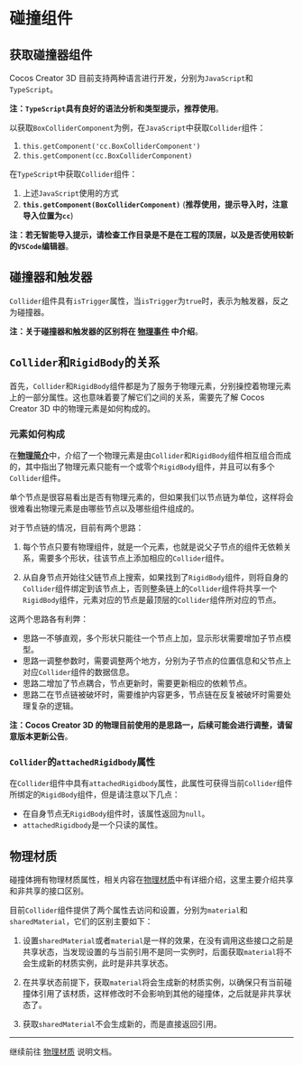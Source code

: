 # 碰撞组件

## 获取碰撞器组件

Cocos Creator 3D 目前支持两种语言进行开发，分别为`JavaScript`和`TypeScript`。

**注：`TypeScript`具有良好的语法分析和类型提示，推荐使用**。

以获取`BoxColliderComponent`为例，在`JavaScript`中获取`Collider`组件：

1. `this.getComponent('cc.BoxColliderComponent')`
2. `this.getComponent(cc.BoxColliderComponent)`

在`TypeScript`中获取`Collider`组件：

1. 上述`JavaScript`使用的方式
2. **`this.getComponent(BoxColliderComponent)`** (**推荐使用，提示导入时，注意导入位置为`cc`**)

**注：若无智能导入提示，请检查工作目录是不是在工程的顶层，以及是否使用较新的`VSCode`编辑器**。

## 碰撞器和触发器

`Collider`组件具有`isTrigger`属性，当`isTrigger`为`true`时，表示为触发器，反之为碰撞器。

**注：关于碰撞器和触发器的区别将在 [物理事件](physics-event.md) 中介绍**。

## `Collider`和`RigidBody`的关系

首先，`Collider`和`RigidBody`组件都是为了服务于物理元素，分别操控着物理元素上的一部分属性。这也意味着要了解它们之间的关系，需要先了解 Cocos Creator 3D 中的物理元素是如何构成的。

### 元素如何构成

在[**物理简介**](physics.md)中，介绍了一个物理元素是由`Collider`和`RigidBody`组件相互组合而成的，其中指出了物理元素只能有一个或零个`RigidBody`组件，并且可以有多个`Collider`组件。

单个节点是很容易看出是否有物理元素的，但如果我们以节点链为单位，这样将会很难看出物理元素是由哪些节点以及哪些组件组成的。

对于节点链的情况，目前有两个思路：

1. 每个节点只要有物理组件，就是一个元素，也就是说父子节点的组件无依赖关系，需要多个形状，往该节点上添加相应的`Collider`组件。

2. 从自身节点开始往父链节点上搜索，如果找到了`RigidBody`组件，则将自身的`Collider`组件绑定到该节点上，否则整条链上的`Collider`组件将共享一个`RigidBody`组件，元素对应的节点是最顶层的`Collider`组件所对应的节点。

这两个思路各有利弊：

- 思路一不够直观，多个形状只能往一个节点上加，显示形状需要增加子节点模型。
- 思路一调整参数时，需要调整两个地方，分别为子节点的位置信息和父节点上对应`Collider`组件的数据信息。
- 思路二增加了节点耦合，节点更新时，需要更新相应的依赖节点。
- 思路二在节点链被破坏时，需要维护内容更多，节点链在反复被破坏时需要处理复杂的逻辑。

**注：Cocos Creator 3D 的物理目前使用的是思路一，后续可能会进行调整，请留意版本更新公告**。

### `Collider`的`attachedRigidbody`属性

在`Collider`组件中具有`attachedRigidbody`属性，此属性可获得当前`Collider`组件所绑定的`RigidBody`组件，但是请注意以下几点：

- 在自身节点无`RigidBody`组件时，该属性返回为`null`。
- `attachedRigidbody`是一个只读的属性。

## 物理材质

碰撞体拥有物理材质属性，相关内容在[物理材质](physics-material.md)中有详细介绍，这里主要介绍共享和非共享的接口区别。

目前`Collider`组件提供了两个属性去访问和设置，分别为`material`和`sharedMaterial`，它们的区别主要如下：

1. 设置`sharedMaterial`或者`material`是一样的效果，在没有调用这些接口之前是共享状态，当发现设置的与当前引用不是同一实例时，后面获取`material`将不会生成新的材质实例，此时是非共享状态。

2. 在共享状态前提下，获取`material`将会生成新的材质实例，以确保只有当前碰撞体引用了该材质，这样修改时不会影响到其他的碰撞体，之后就是非共享状态了。

3. 获取`sharedMaterial`不会生成新的，而是直接返回引用。

---

继续前往 [物理材质](physics-material.md) 说明文档。
